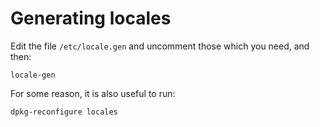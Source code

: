 
Generating locales
==================

Edit the file `/etc/locale.gen` and uncomment those which you need, and then:

    locale-gen

For some reason, it is also useful to run:

    dpkg-reconfigure locales


